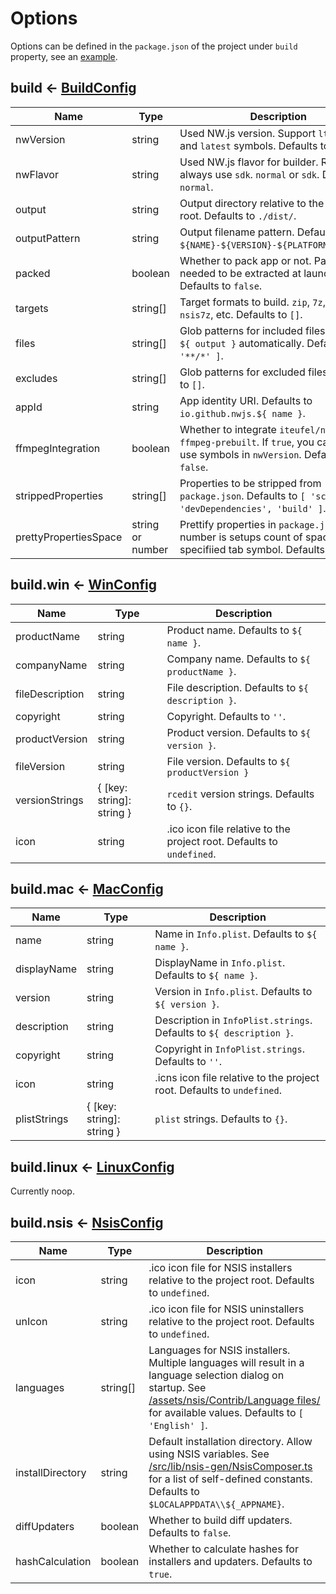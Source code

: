 
# Options

Options can be defined in the `package.json` of the project under `build` property, see an [example](../assets/project/package.json).

## build <- [BuildConfig](../src/lib/config/BuildConfig.ts)

Name | Type | Description
--- | --- | ---
nwVersion | string | Used NW.js version. Support `lts`, `stable` and `latest` symbols. Defaults to `lts`.
nwFlavor | string | Used NW.js flavor for builder. Runner will always use `sdk`. `normal` or `sdk`. Defaults to `normal`.
output | string | Output directory relative to the project root. Defaults to `./dist/`.
outputPattern | string | Output filename pattern. Defaults to `${NAME}-${VERSION}-${PLATFORM}-${ARCH}`.
packed | boolean | Whether to pack app or not. Packed app needed to be extracted at launch time. Defaults to `false`.
targets | string[] | Target formats to build. `zip`, `7z`, `nsis` and `nsis7z`, etc. Defaults to `[]`.
files | string[] | Glob patterns for included files. Exclude `${ output }` automatically. Defaults to `[ '**/*' ]`.
excludes | string[] | Glob patterns for excluded files. Defaults to `[]`.
appId | string | App identity URI. Defaults to `io.github.nwjs.${ name }`.
ffmpegIntegration | boolean | Whether to integrate `iteufel/nwjs-ffmpeg-prebuilt`. If `true`, you can NOT use symbols in `nwVersion`. Defaults to `false`.
strippedProperties | string[] | Properties to be stripped from `package.json`. Defaults to `[ 'scripts', 'devDependencies', 'build' ]`.
prettyPropertiesSpace | string or number | Prettify properties in `package.json`. A number is setups count of spaces, else - specifiied tab symbol. Defaults to `0`.


## build.win <- [WinConfig](../src/lib/config/WinConfig.ts)

Name | Type | Description
--- | --- | ---
productName | string | Product name. Defaults to `${ name }`.
companyName | string | Company name. Defaults to `${ productName }`.
fileDescription | string | File description. Defaults to `${ description }`.
copyright | string | Copyright. Defaults to `''`.
productVersion | string | Product version. Defaults to `${ version }`.
fileVersion | string | File version. Defaults to `${ productVersion }`
versionStrings | { [key: string]: string } | `rcedit` version strings. Defaults to `{}`.
icon | string | .ico icon file relative to the project root. Defaults to `undefined`.

## build.mac <- [MacConfig](../src/lib/config/MacConfig.ts)

Name | Type | Description
--- | --- | ---
name | string | Name in `Info.plist`. Defaults to `${ name }`.
displayName | string | DisplayName in `Info.plist`. Defaults to `${ name }`.
version | string | Version in `Info.plist`. Defaults to `${ version }`.
description | string | Description in `InfoPlist.strings`. Defaults to `${ description }`.
copyright | string | Copyright in `InfoPlist.strings`. Defaults to `''`.
icon | string | .icns icon file relative to the project root. Defaults to `undefined`.
plistStrings | { [key: string]: string } | `plist` strings. Defaults to `{}`.

## build.linux <- [LinuxConfig](../src/lib/config/LinuxConfig.ts)

Currently noop.

## build.nsis <- [NsisConfig](../src/lib/config/NsisConfig.ts)

Name | Type | Description
--- | --- | ---
icon | string | .ico icon file for NSIS installers relative to the project root. Defaults to `undefined`.
unIcon | string | .ico icon file for NSIS uninstallers relative to the project root. Defaults to `undefined`.
languages | string[] | Languages for NSIS installers. Multiple languages will result in a language selection dialog on startup. See [/assets/nsis/Contrib/Language files/](../assets/nsis/Contrib/Language%20files/) for available values. Defaults to `[ 'English' ]`.
installDirectory | string | Default installation directory. Allow using NSIS variables. See [/src/lib/nsis-gen/NsisComposer.ts](../src/lib/nsis-gen/NsisComposer.ts) for a list of self-defined constants. Defaults to `$LOCALAPPDATA\\${_APPNAME}`.
diffUpdaters | boolean | Whether to build diff updaters. Defaults to `false`.
hashCalculation | boolean | Whether to calculate hashes for installers and updaters. Defaults to `true`.
